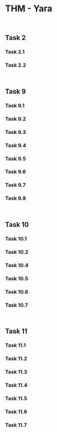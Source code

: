 # THM - Yara

<br>

## Task 2

### Task 2.1

> 

### Task 2.2

> 

<br>

## Task 9

### Task 9.1

> 

### Task 9.2

> 

### Task 9.3

> 

### Task 9.4

> 

### Task 9.5

> 

### Task 9.6

> 

### Task 9.7

> 

### Task 9.8

> 

<br>

## Task 10

### Task 10.1

> 

### Task 10.2

> 

### Task 10.4

> 

### Task 10.5

> 

### Task 10.6

> 

### Task 10.7

> 

<br>

## Task 11

### Task 11.1

> 

### Task 11.2

> 

### Task 11.3

> 

### Task 11.4

> 

### Task 11.5

> 

### Task 11.6

> 

### Task 11.7

> 

<br>

